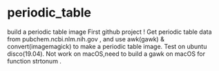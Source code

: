 # periodic_table
build a periodic table image
First github project !
Get periodic table data from pubchem.ncbi.nlm.nih.gov , and use awk(gawk) & convert(imagemagick) to make a periodic table image. 
Test on ubuntu disco(19.04).
Not work on macOS,need to build a gawk on macOS for function strtonum .
